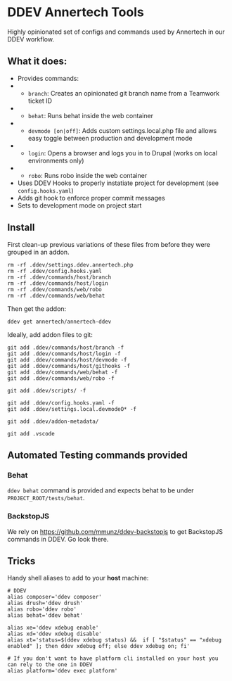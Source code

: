 # DDEV Annertech Tools

Highly opinionated set of configs and commands used by Annertech in our DDEV workflow.

## What it does:

- Provides commands:
- - `branch`: Creates an opinionated git branch name from a Teamwork ticket ID
- - `behat`: Runs behat inside the web container
- - `devmode [on|off]`: Adds custom settings.local.php file and allows easy toggle between production and development mode
- - `login`: Opens a browser and logs you in to Drupal (works on local environments only)
- - `robo`: Runs robo inside the web container
- Uses DDEV Hooks to properly instatiate project for development (see `config.hooks.yaml`)
- Adds git hook to enforce proper commit messages
- Sets to development mode on project start

## Install

First clean-up previous variations of these files from before they were grouped in an addon.
```
rm -rf .ddev/settings.ddev.annertech.php
rm -rf .ddev/config.hooks.yaml
rm -rf .ddev/commands/host/branch
rm -rf .ddev/commands/host/login
rm -rf .ddev/commands/web/robo
rm -rf .ddev/commands/web/behat
```

Then get the addon:
```
ddev get annertech/annertech-ddev
```

Ideally, add addon files to git:
```
git add .ddev/commands/host/branch -f
git add .ddev/commands/host/login -f
git add .ddev/commands/host/devmode -f
git add .ddev/commands/host/githooks -f
git add .ddev/commands/web/behat -f
git add .ddev/commands/web/robo -f

git add .ddev/scripts/ -f

git add .ddev/config.hooks.yaml -f
git add .ddev/settings.local.devmodeO* -f

git add .ddev/addon-metadata/

git add .vscode
```

## Automated Testing commands provided

### Behat

`ddev behat` command is provided and expects behat to be under `PROJECT_ROOT/tests/behat`.

### BackstopJS

We rely on https://github.com/mmunz/ddev-backstopjs to get BackstopJS commands in DDEV. Go look there.

## Tricks

Handy shell aliases to add to your **host** machine:
```
# DDEV
alias composer='ddev composer'
alias drush='ddev drush'
alias robo='ddev robo'
alias behat='ddev behat'

alias xe='ddev xdebug enable'
alias xd='ddev xdebug disable'
alias xt='status=$(ddev xdebug status) &&  if [ "$status" == "xdebug enabled" ]; then ddev xdebug off; else ddev xdebug on; fi' 

# If you don't want to have platform cli installed on your host you can rely to the one in DDEV
alias platform='ddev exec platform'
```
